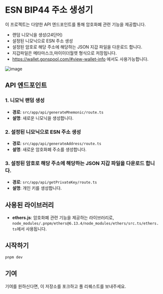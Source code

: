# ESN BIP44 주소 생성기

이 프로젝트는 다양한 API 엔드포인트를 통해 암호화폐 관련 기능을 제공합니다. 
- 랜덤 니모닉을 생성(24단어)
- 설정된 니모닉으로 ESN 주소 생성
- 설정된 암호로 해당 주소에 해당하는 JSON 지갑 파일을 다운로드 합니다. 
- 지갑파일은 메타마스크,마이이더월렛 형식으로 저장됩니다.
- https://wallet.gonspool.com/#view-wallet-info 에서도 사용가능합니다.
  
![image](https://github.com/user-attachments/assets/6293208a-e513-4e26-801f-335d8386ccba)

## API 엔드포인트

### 1. 니모닉 랜덤 생성
- **경로**: `src/app/api/generateMnemonic/route.ts`
- **설명**: 새로운 니모닉을 생성합니다.

### 2. 설정된 니모닉으로 ESN 주소 생성
- **경로**: `src/app/api/generateAddress/route.ts`
- **설명**: 새로운 암호화폐 주소를 생성합니다.

### 3. 설정된 암호로 해당 주소에 해당하는 JSON 지갑 파일을 다운로드 합니다. 
- **경로**: `src/app/api/getPrivateKey/route.ts`
- **설명**: 개인 키를 생성합니다.

## 사용된 라이브러리

- **ethers.js**: 암호화폐 관련 기능을 제공하는 라이브러리로, `node_modules/.pnpm/ethers@6.13.4/node_modules/ethers/src.ts/ethers.ts`에서 사용됩니다.

## 시작하기

```bash
pnpm dev
```

## 기여

기여를 원하신다면, 이 저장소를 포크하고 풀 리퀘스트를 보내주세요.
